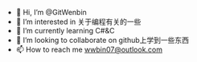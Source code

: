 - 👋 Hi, I’m @GitWenbin
- 👀 I’m interested in 关于编程有关的一些
- 🌱 I’m currently learning C#&C
- 💞️ I’m looking to collaborate on github上学到一些东西
- 📫 How to reach me wwbin07@outlook.com
<!---
GitWenbin/GitWenbin is a ✨ special ✨ repository because its `README.md` (this file) appears on your GitHub profile.
You can click the Preview link to take a look at your changes.
--->
